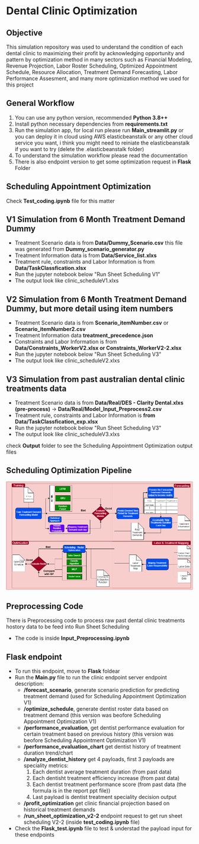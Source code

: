 # Dental Clinic Optimization

## Objective
This simulation repository was used to understand the condition of each dental clinic to maximizing their profit by acknowledging opportunity and pattern by optimization method in many sectors such as Financial Modeling, Revenue Projection, Labor Roster Scheduling, Optimized Appointment Schedule, Resource Allocation, Treatment Demand Forecasting, Labor Performance Assesment, and many more optimization method we used for this project

## General Workflow
1. You can use any python version, recommended **Python 3.8++**
2. Install python necessary dependencies from **requirements.txt**
3. Run the simulation app, for local run please run **Main_streamlit.py** or you can deploy it in cloud using AWS elasticbeanstalk or any other cloud service you want, i think you might need to reiniate the elasticbeanstalk if you want to try (delete the .elasticbeanstalk folder)
4. To understand the simulation workflow please read the documentation
5. There is also endpoint version to get some optimization request in **Flask** Folder

## Scheduling Appointment Optimization
Check **Test_coding.ipynb** file for this matter
## V1 Simulation from 6 Month Treatment Demand Dummy
- Treatment Scenario data is from **Data/Dummy_Scenario.csv** this file was generated from **Dummy_scenario_generator.py**
- Treatment Information data is from **Data/Service_list.xlxs**
- Treatment rule, constraints and Labor Information is from **Data/TaskClassfication.xlsx**
- Run the jupyter notebook below "Run Sheet Scheduling V1"
- The output look like clinic_scheduleV1.xlxs

## V2 Simulation from 6 Month Treatment Demand Dummy, but more detail using item numbers
- Treatment Scenario data is from **Scenario_itemNumber.csv** or **Scenario_itemNumber2.csv** 
- Treatment Information data **treatment_precedence.json**
- Constraints and Labor Information is from **Data/Constraints_WorkerV2.xlsx or Constraints_WorkerV2-2.xlsx**
- Run the jupyter notebook below "Run Sheet Scheduling V3"
- The output look like clinic_scheduleV2.xlxs

## V3 Simulation from past australian dental clinic treatments data
- Treatment Scenario data is from **Data/Real/DES - Clarity Dental.xlxs (pre-process)** -> **Data/Real/Model_Input_Preprocess2.csv**
- Treatment rule, constraints and Labor Information is **from Data/TaskClassfication_exp.xlsx**
- Run the jupyter notebook below "Run Sheet Scheduling V3"
- The output look like clinic_scheduleV3.xlxs

check **Output** folder to see the Scheduling Appointment Optimization output files

## Scheduling Optimization Pipeline
![Schedule Optimization Pipeline](GAIA_Pipeline.png)


## Preprocessing Code
There is Preprocessing code to process raw past dental clinic treatments hostory data to be feed into Run Sheet Scheduling
- The code is inside **Input_Preprocessing.ipynb**

## Flask endpoint
- To run this endpoint, move to **Flask** foldear
- Run the **Main.py** file to run the clinic endpoint server
    endpoint description:
    - **/forecast_scenario**, generate scenario prediction for predicting treatment demand (used for Scheduling Appointment Optimization V1)
    - **/optimize_schedule**, generate dentist roster data based on treatment demand (this version was beofore Scheduling Appointment Optimization V1)
    - **/performance_evaluation**, get dentist performance evaluation for certain treatment  based on previous history (this version was beofore Scheduling Appointment Optimization V1)
    - **/performance_evaluation_chart** get dentist history of treatment duration trend/chart
    - **/analyze_dentist_history** get 4 payloads, first 3 payloads are speciality metrics: 
        1. Each dentist average treatment duration (from past data)
        2. Each dentisht treatment efficiency increase (from past data)
        3. Each dentist treatment performance score (from past data (the formula is in the report ppt file))
        4. Last payload is dentist treatment speciality decision output
    - **/profit_optimization** get clinic financial projection based on historical treatment demands
    - **/run_sheet_optimization_v2-2** endpoint request to get run sheet scheduling V2-2 (inside **test_coding.ipynb** file)
- Check the **Flask_test.ipynb** file to test & understad the payload input for these endpoints


